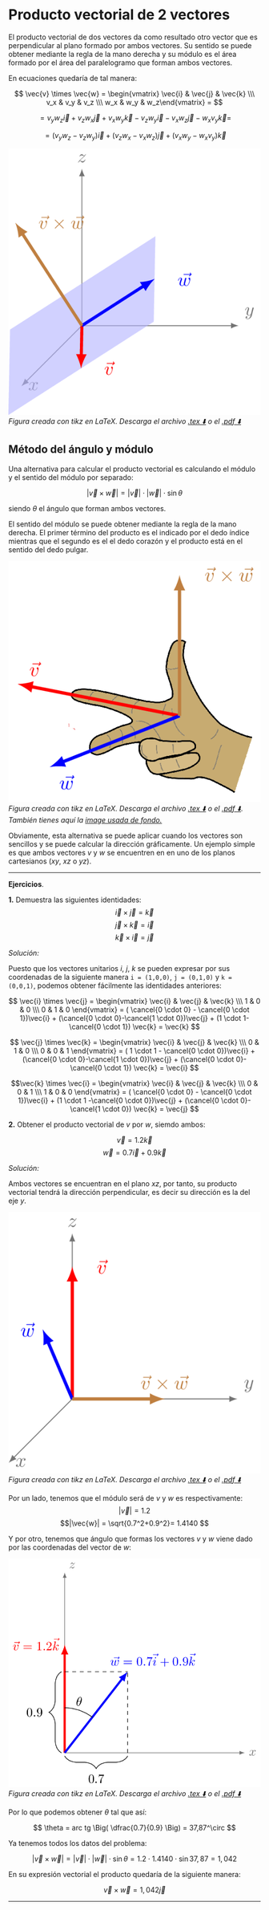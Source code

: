 # Producto vectorial de 2 vectores

El producto vectorial de dos vectores da como resultado otro vector que es perpendicular al plano formado por ambos vectores. Su sentido se puede obtener mediante la regla de la mano  derecha y su módulo es el área formado por el área del paralelogramo que forman ambos vectores.

En ecuaciones quedaría de tal manera:

$$ \vec{v} \times \vec{w} = \begin{vmatrix} \vec{i} & \vec{j} & \vec{k} \\\ v_x & v_y & v_z \\\ w_x & w_y & w_z\end{vmatrix} = $$

$$ = v_yw_z \vec{i} +v_zw_x\vec{j} + v_x w_y \vec{k} - v_zw_y \vec{i}-v_xw_z\vec{j}-w_xv_y\vec{k} = $$

$$ =  (v_yw_z- v_zw_y) \vec{i} + (v_zw_x-v_xw_z)\vec{j} + (v_x w_y-w_xv_y) \vec{k}   $$



![Producto vectorial de 2 vectores en el plano](producto-vectorial-plano.png)
_Figura creada con tikz en LaTeX. Descarga el archivo [.tex ⬇️](producto-vectorial-plano.tex) o el [.pdf ⬇️](producto-vectorial-plano.pdf)_


## Método del ángulo y módulo

Una alternativa para calcular el producto vectorial es calculando el módulo y el sentido del módulo por separado: 


$$ |\vec{v} \times \vec{w}| = |\vec{v}|\cdot|\vec{w}|\cdot \sin{\theta} $$

siendo _&theta;_ el ángulo que forman ambos vectores.

El sentido del módulo se puede obtener mediante la regla de la mano derecha. El primer término del producto es el indicado por el dedo índice mientras que el segundo es el el dedo corazón y el producto está en el sentido del dedo pulgar. 

![Regla de la mano derecha aplicada al cálculo vectorial](mano-derecha.png)
_Figura creada con tikz en LaTeX. Descarga el archivo [.tex ⬇️](mano-derecha.tex) o el [.pdf ⬇️](mano-derecha.pdf). También tienes aquí la  [image usada de fondo.](mano.png)_


Obviamente, esta alternativa se puede aplicar cuando los vectores son sencillos y se puede calcular la dirección gráficamente. Un ejemplo simple es que ambos vectores _v_ y _w_ se encuentren en en uno de los planos cartesianos (_xy_, _xz_ o _yz_).



---
**Ejercicios**. 

**1.** Demuestra las siguientes identidades:
$$\vec{i}  \times  \vec{j} = \vec{k}$$
$$\vec{j} \times \vec{k} = \vec{i}$$
$$\vec{k} \times \vec{i} = \vec{j}$$

_Solución:_

Puesto que los vectores unitarios _i_, _j_, _k_ se pueden expresar por sus coordenadas de la siguiente manera `i = (1,0,0)`, `j = (0,1,0)` y  `k = (0,0,1)`, podemos obtener fácilmente las identidades anteriores:


$$
\vec{i} \times \vec{j} = 
		\begin{vmatrix}
        \vec{i} & \vec{j} & \vec{k} \\\  1 & 0 & 0 \\\ 0 & 1 & 0 
		\end{vmatrix}  =  (  \cancel{0 \cdot  0} - \cancel{0 \cdot  1})\vec{i} + (\cancel{0 \cdot  0}-\cancel{1 \cdot  0})\vec{j} + (1 \cdot 1-\cancel{0 \cdot  1}) \vec{k}  = \vec{k}  $$


$$
\vec{j} \times \vec{k} = 
		\begin{vmatrix}
		\vec{i} & \vec{j} & \vec{k} \\\ 0 & 1 & 0 \\\ 0 & 0 & 1 
		\end{vmatrix}  =  ( 1 \cdot  1 - \cancel{0 \cdot  0})\vec{i} + (\cancel{0 \cdot  0}-\cancel{1 \cdot  0})\vec{j} + (\cancel{0 \cdot 0}-\cancel{0 \cdot  1}) \vec{k}  = \vec{i}
$$


$$\vec{k} \times \vec{i} = 
		\begin{vmatrix}
		\vec{i} & \vec{j} & \vec{k} \\\ 0 & 0 & 1 \\\  1 & 0 & 0 
		\end{vmatrix}  =  ( \cancel{0 \cdot  0} - \cancel{0 \cdot  1})\vec{i} + (1 \cdot  1 -\cancel{0 \cdot  0})\vec{j} + (\cancel{0 \cdot 0}-\cancel{1 \cdot  0}) \vec{k}  = \vec{j}
$$



**2.** Obtener el producto vectorial de _v_ por _w_, siemdo ambos:

$$\vec{v}   = 1.2 \vec{k}$$
$$\vec{w} = 0.7 \vec{i} + 0.9 \vec{k}$$


_Solución:_

Ambos vectores se encuentran en el plano _xz_, por tanto, su producto vectorial tendrá la dirección perpendicular, es decir su dirección es la del eje _y_. 	

![Representación de los vectores en el espacio 3D](ejercicio2-vectores.png)
_Figura creada con tikz en LaTeX. Descarga el archivo [.tex ⬇️](ejercicio2-vectores.tex) o el [.pdf ⬇️](ejercicio2-vectores.pdf)_

Por un lado, tenemos que el módulo será de _v_ y _w_ es respectivamente: 
$$ |\vec{v}| = 1.2 $$
$$|\vec{w}| = \sqrt{0.7^2+0.9^2}= 1.4140 $$



Y por otro, tenemos que ángulo que formas los vectores _v_ y _w_ viene dado por las coordenadas del vector de _w_:


![Cálculo del ángulo en el plano xz usango trigonometría](ejercicio2-angulo.png)
_Figura creada con tikz en LaTeX. Descarga el archivo [.tex ⬇️](ejercicio2-angulo.tex) o el [.pdf ⬇️](ejercicio2-angulo.pdf)_

Por lo que podemos obtener _&theta;_ tal que así:

	
$$ \theta = arc tg \Big( \dfrac{0.7}{0.9} \Big) = 37,87^\circ $$


Ya tenemos todos los datos del problema:

$$ | \vec{v} \times \vec{w} | = |\vec{v}|\cdot|\vec{w}|\cdot \sin{\theta} = 1.2 \cdot 1.4140 \cdot \sin{37,87} = 1,042 $$

En su expresión vectorial el producto quedaría de la siguiente manera:

$$ \vec{v} \times \vec{w} = 1,042 \vec{j} $$


---

